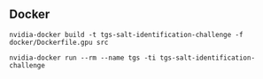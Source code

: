 ## Docker

```
nvidia-docker build -t tgs-salt-identification-challenge -f docker/Dockerfile.gpu src

```

```
nvidia-docker run --rm --name tgs -ti tgs-salt-identification-challenge
```




